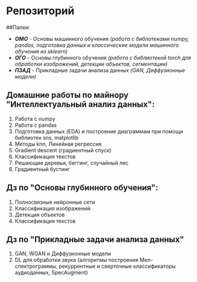 # Репозиторий <iads> 
##Папки:
* ***ОМО*** - Основы машинного обучения *(работа с библотеками numpy, pandas, подготовка данных и классические модели машинного обучения из sklearn)*
* ***ОГО*** - Основы глубинного обучения *(работа с библиотекой torch для обработки изображений, детекции объектов, сегментации)*
* ***ПЗАД*** - Прикладные задачи анализа данных *(GAN, Диффузионные модели)*

## Домашние работы по майнору "Интеллектуальный анализ данных": 
1. Работа с numpy
2. Работа с pandas
3. Подготовка данных (EDA) и построение диаграммам при помощи библиотек sns, matplotlib
4. Методы knn, Линейная регрессия
5. Gradient descent (градиентный спуск)
6. Классификация текстов
7. Решающие деревья, беггинг, случайный лес
8. Градиентный бустинг

## Дз по "Основы глубинного обучения":
1. Полносвязные нейронные сети
2. Классификация изображений
3. Детекция объектов
4. Классификация текстов

## Дз по "Прикладные задачи анализа данных"
1. GAN, WGAN и Диффузионные модели
2. DL для обработки звука (алгоритмы построения Мел-спектрограммы, рекуррентные и сверточные классификаторы аудиоданных, SpecAugment)

